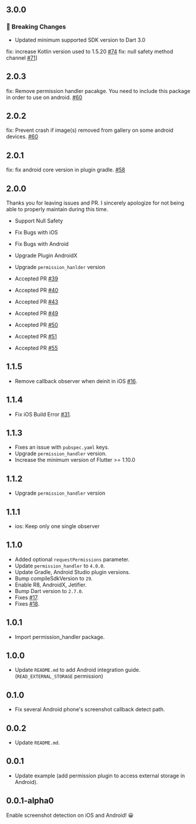 ## 3.0.0

### 🛑️ Breaking Changes

- Updated minimum supported SDK version to Dart 3.0

fix: increase Kotlin version used to 1.5.20 [#74](https://github.com/flutter-moum/flutter_screenshot_callback/pull/74)
fix: null safety method channel [#71](https://github.com/flutter-moum/flutter_screenshot_callback/pull/71)]

## 2.0.3

fix: Remove permission handler pacakge. You need to include this package in order to use on android. [#60](https://github.com/flutter-moum/flutter_screenshot_callback/pull/59)

## 2.0.2

fix: Prevent crash if image(s) removed from gallery on some android devices. [#60](https://github.com/flutter-moum/flutter_screenshot_callback/pull/60)

## 2.0.1

fix: fix android core version in plugin gradle. [#58](https://github.com/flutter-moum/flutter_screenshot_callback/pull/58)

## 2.0.0

Thanks you for leaving issues and PR.
I sincerely apologize for not being able to properly maintain during this time.

- Support Null Safety
- Fix Bugs with iOS
- Fix Bugs with Android
- Upgrade Plugin AndroidX
- Upgrade `permission_hanlder` version

- Accepted PR [#39](https://github.com/flutter-moum/flutter_screenshot_callback/pull/39)
- Accepted PR [#40](https://github.com/flutter-moum/flutter_screenshot_callback/pull/40)
- Accepted PR [#43](https://github.com/flutter-moum/flutter_screenshot_callback/pull/43)
- Accepted PR [#49](https://github.com/flutter-moum/flutter_screenshot_callback/pull/49)
- Accepted PR [#50](https://github.com/flutter-moum/flutter_screenshot_callback/pull/50)
- Accepted PR [#51](https://github.com/flutter-moum/flutter_screenshot_callback/pull/51)
- Accepted PR [#55](https://github.com/flutter-moum/flutter_screenshot_callback/pull/55)

## 1.1.5

- Remove callback observer when deinit in iOS [#16](https://github.com/flutter-moum/flutter_screenshot_callback/issues/16).

## 1.1.4

- Fix iOS Build Error [#31](https://github.com/flutter-moum/flutter_screenshot_callback/issues/31).

## 1.1.3

- Fixes an issue with `pubspec.yaml` keys.
- Upgrade `permission_handler` version.
- Increase the minimum version of Flutter >= 1.10.0

## 1.1.2

- Upgrade `permission_handler` version

## 1.1.1

- ios: Keep only one single observer

## 1.1.0

- Added optional `requestPermissions` parameter.
- Update `permission_handler` to `4.0.0`.
- Update Gradle, Android Studio plugin versions.
- Bump compileSdkVersion to `29`.
- Enable R8, AndroidX, Jetifier.
- Bump Dart version to `2.7.0`.
- Fixes [#17](https://github.com/flutter-moum/flutter_screenshot_callback/issues/17).
- Fixes [#18](https://github.com/flutter-moum/flutter_screenshot_callback/issues/18).

## 1.0.1

- Import permission_handler package.

## 1.0.0

- Update `README.md` to add Android integration guide. (`READ_EXTERNAL_STORAGE` permission)

## 0.1.0

- Fix several Android phone's screenshot callback detect path.

## 0.0.2

- Update `README.md`.

## 0.0.1

- Update example (add permission plugin to access external storage in Android).

## 0.0.1-alpha0

Enable screenshot detection on iOS and Android! 😀

